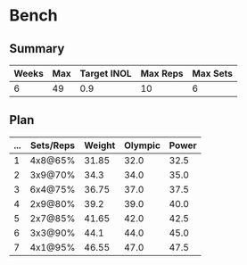 # Bench

## Summary

Weeks | Max | Target INOL | Max Reps | Max Sets
--- | --- | --- | --- | ---
6 | 49 | 0.9 | 10 | 6

## Plan

 ... | Sets/Reps | Weight | Olympic | Power
--- | --- | --- | --- | ---
1 | 4x8@65% | 31.85 | 32.0 | 32.5
2 | 3x9@70% | 34.3 | 34.0 | 35.0
3 | 6x4@75% | 36.75 | 37.0 | 37.5
4 | 2x9@80% | 39.2 | 39.0 | 40.0
5 | 2x7@85% | 41.65 | 42.0 | 42.5
6 | 3x3@90% | 44.1 | 44.0 | 45.0
7 | 4x1@95% | 46.55 | 47.0 | 47.5
